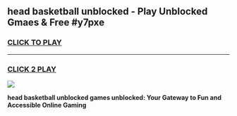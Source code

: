 
## head basketball unblocked - Play Unblocked Gmaes & Free #y7pxe
<h3>
<a href="https://news.freeplayer.one?title=head_basketball_unblocked&ref=24F">CLICK TO PLAY</a></h3>
<hr>

<h3>
<a href="https://news.freeplayer.one?title=head_basketball_unblocked&ref=24F">CLICK 2 PLAY</a>
  
</h3>

<a href="https://news.freeplayer.one?title=head_basketball_unblocked&ref=24F/"><img src="https://clearcache.store/games.png"></a>


**head basketball unblocked games unblocked: Your Gateway to Fun and Accessible Online Gaming**
